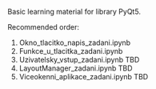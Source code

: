 Basic learning material for library PyQt5.

Recommended order:
1) Okno_tlacitko_napis_zadani.ipynb
2) Funkce_u_tlacitka_zadani.ipynb
3) Uzivatelsky_vstup_zadani.ipynb TBD
4) LayoutManager_zadani.ipynb TBD
5) Viceokenni_aplikace_zadani.ipynb TBD
